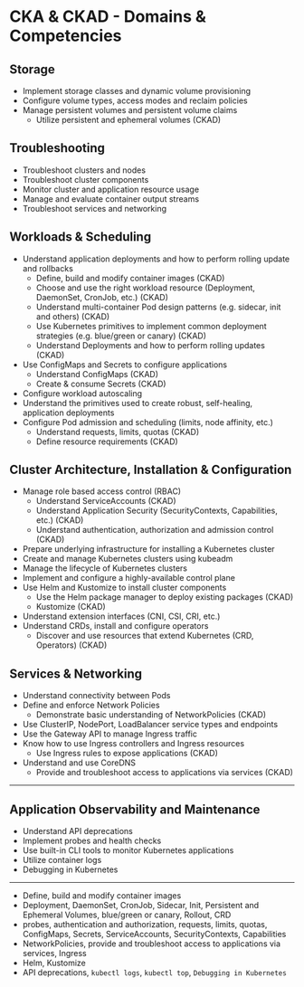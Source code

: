 # CKA & CKAD - Domains & Competencies

## Storage

- Implement storage classes and dynamic volume provisioning
- Configure volume types, access modes and reclaim policies
- Manage persistent volumes and persistent volume claims
    - Utilize persistent and ephemeral volumes (CKAD)

## Troubleshooting

- Troubleshoot clusters and nodes
- Troubleshoot cluster components
- Monitor cluster and application resource usage
- Manage and evaluate container output streams
- Troubleshoot services and networking

## Workloads & Scheduling

- Understand application deployments and how to perform rolling update and rollbacks
    - Define, build and modify container images (CKAD)
    - Choose and use the right workload resource (Deployment, DaemonSet, CronJob, etc.) (CKAD)
    - Understand multi-container Pod design patterns (e.g. sidecar, init and others) (CKAD)
    - Use Kubernetes primitives to implement common deployment strategies (e.g. blue/green or canary) (CKAD)
    - Understand Deployments and how to perform rolling updates (CKAD)
- Use ConfigMaps and Secrets to configure applications
    - Understand ConfigMaps (CKAD)
    - Create & consume Secrets (CKAD)
- Configure workload autoscaling
- Understand the primitives used to create robust, self-healing, application deployments
- Configure Pod admission and scheduling (limits, node affinity, etc.)
    - Understand requests, limits, quotas (CKAD)
    - Define resource requirements (CKAD)
    

## Cluster Architecture, Installation & Configuration

- Manage role based access control (RBAC)
    - Understand ServiceAccounts (CKAD)
    - Understand Application Security (SecurityContexts, Capabilities, etc.) (CKAD)
    - Understand authentication, authorization and admission control (CKAD)
- Prepare underlying infrastructure for installing a Kubernetes cluster
- Create and manage Kubernetes clusters using kubeadm
- Manage the lifecycle of Kubernetes clusters
- Implement and configure a highly-available control plane
- Use Helm and Kustomize to install cluster components
    - Use the Helm package manager to deploy existing packages (CKAD)
    - Kustomize (CKAD)
- Understand extension interfaces (CNI, CSI, CRI, etc.)
- Understand CRDs, install and configure operators
    - Discover and use resources that extend Kubernetes (CRD, Operators) (CKAD)

## Services & Networking

- Understand connectivity between Pods
- Define and enforce Network Policies
    - Demonstrate basic understanding of NetworkPolicies (CKAD)
- Use ClusterIP, NodePort, LoadBalancer service types and endpoints
- Use the Gateway API to manage Ingress traffic
- Know how to use Ingress controllers and Ingress resources
    - Use Ingress rules to expose applications (CKAD)
- Understand and use CoreDNS 
    - Provide and troubleshoot access to applications via services (CKAD)
    
---

## Application Observability and Maintenance

- Understand API deprecations
- Implement probes and health checks
- Use built-in CLI tools to monitor Kubernetes applications
- Utilize container logs
- Debugging in Kubernetes


---

- Define, build and modify container images
- Deployment, DaemonSet, CronJob, Sidecar, Init, Persistent and Ephemeral Volumes, blue/green or canary, Rollout, CRD
- probes, authentication and authorization, requests, limits, quotas, ConfigMaps, Secrets, ServiceAccounts, SecurityContexts, Capabilities
- NetworkPolicies, provide and troubleshoot access to applications via services, Ingress
- Helm, Kustomize
- API deprecations, `kubectl logs`, `kubectl top`, `Debugging in Kubernetes`
